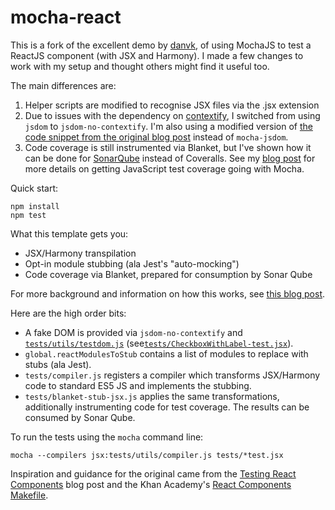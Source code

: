mocha-react
===========

This is a fork of the excellent demo by [danvk][1], of using MochaJS to test a ReactJS component (with JSX and Harmony). I made a few changes to work with my setup and thought others might find it useful too.

The main differences are:

1. Helper scripts are modified to recognise JSX files via the .jsx extension
2. Due to issues with the dependency on [contextify][2], I switched from using `jsdom` to `jsdom-no-contextify`. I'm also using a modified version of [the code snippet from the original blog post][3] instead of `mocha-jsdom`.
3. Code coverage is still instrumented via Blanket, but I've shown how it can be done for [SonarQube][4] instead of Coveralls. See my [blog post][5] for more details on getting JavaScript test coverage going with Mocha.

Quick start:

```
npm install
npm test
```

What this template gets you:

- JSX/Harmony transpilation
- Opt-in module stubbing (ala Jest's "auto-mocking")
- Code coverage via Blanket, prepared for consumption by Sonar Qube

For more background and information on how this works, see [this blog post][5].

Here are the high order bits:

- A fake DOM is provided via `jsdom-no-contextify` and [`tests/utils/testdom.js`][6] (see[`tests/CheckboxWithLabel-test.jsx`][7]).
- `global.reactModulesToStub` contains a list of modules to replace with stubs (ala Jest).
- `tests/compiler.js` registers a compiler which transforms JSX/Harmony code to
  standard ES5 JS and implements the stubbing.
- `tests/blanket-stub-jsx.js` applies the same transformations, additionally
  instrumenting code for test coverage. The results can be consumed by Sonar Qube.

To run the tests using the `mocha` command line:

```
mocha --compilers jsx:tests/utils/compiler.js tests/*test.jsx
```

Inspiration and guidance for the original came from the [Testing React Components][8] blog post and the Khan Academy's [React Components Makefile][3].

[1]: https://github.com/danvk/mocha-react
[2]: https://github.com/brianmcd/contextify
[3]: http://www.hammerlab.org/2015/02/14/testing-react-web-apps-with-mocha/#mocking-the-dom
[4]: http://www.sonarqube.org/
[5]: http://blog.akquinet.de/2014/11/25/js-test-coverage/
[6]: mocha-react/tests/utils/testdom.js
[7]: mocha-react/tests/CheckboxWithLabel-test.jsx
[8]: http://www.asbjornenge.com/wwc/testing_react_components.html
[9]: https://github.com/Khan/react-components/blob/master/Makefile
